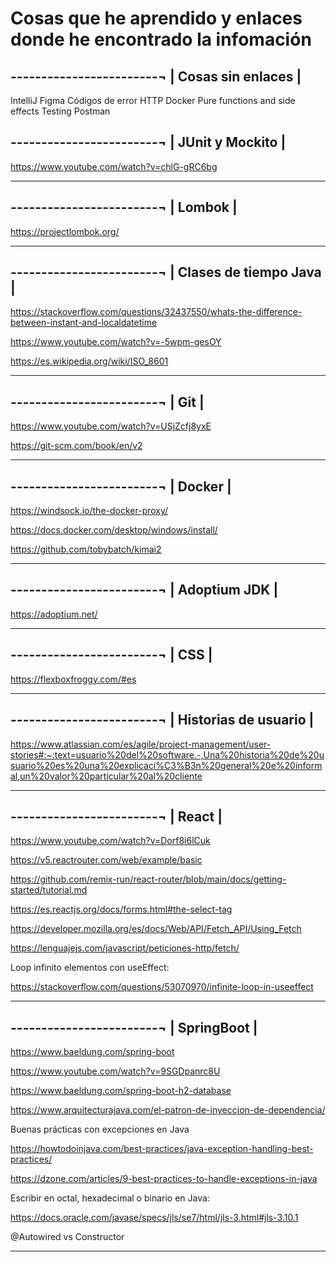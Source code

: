 # Cosas que he aprendido y enlaces donde he encontrado la infomación

------------------------¬
| Cosas sin enlaces     |
-------------------------
IntelliJ
Figma
Códigos de error HTTP
Docker
Pure functions and side effects
Testing
Postman

------------------------¬
| JUnit y Mockito       |
-------------------------
https://www.youtube.com/watch?v=chlG-gRC6bg
______________________________________________________________________________________________________________________________________

------------------------¬
| Lombok                |
-------------------------
https://projectlombok.org/
______________________________________________________________________________________________________________________________________

------------------------¬
| Clases de tiempo Java |
-------------------------
https://stackoverflow.com/questions/32437550/whats-the-difference-between-instant-and-localdatetime

https://www.youtube.com/watch?v=-5wpm-gesOY

https://es.wikipedia.org/wiki/ISO_8601
______________________________________________________________________________________________________________________________________

------------------------¬
| Git                   |
-------------------------
https://www.youtube.com/watch?v=USjZcfj8yxE

https://git-scm.com/book/en/v2
______________________________________________________________________________________________________________________________________

------------------------¬
| Docker                 |
-------------------------
https://windsock.io/the-docker-proxy/

https://docs.docker.com/desktop/windows/install/

https://github.com/tobybatch/kimai2
______________________________________________________________________________________________________________________________________

------------------------¬
| Adoptium JDK          |
-------------------------
https://adoptium.net/
______________________________________________________________________________________________________________________________________

------------------------¬
| CSS                   |
-------------------------
https://flexboxfroggy.com/#es
______________________________________________________________________________________________________________________________________

------------------------¬
| Historias de usuario  |
-------------------------
https://www.atlassian.com/es/agile/project-management/user-stories#:~:text=usuario%20del%20software.-,Una%20historia%20de%20usuario%20es%20una%20explicaci%C3%B3n%20general%20e%20informal,un%20valor%20particular%20al%20cliente
______________________________________________________________________________________________________________________________________

------------------------¬
| React                 |
-------------------------
https://www.youtube.com/watch?v=Dorf8i6lCuk

https://v5.reactrouter.com/web/example/basic

https://github.com/remix-run/react-router/blob/main/docs/getting-started/tutorial.md

https://es.reactjs.org/docs/forms.html#the-select-tag

https://developer.mozilla.org/es/docs/Web/API/Fetch_API/Using_Fetch

https://lenguajejs.com/javascript/peticiones-http/fetch/

Loop infinito elementos con useEffect:

https://stackoverflow.com/questions/53070970/infinite-loop-in-useeffect
______________________________________________________________________________________________________________________________________

------------------------¬
| SpringBoot            |
-------------------------
https://www.baeldung.com/spring-boot

https://www.youtube.com/watch?v=9SGDpanrc8U

https://www.baeldung.com/spring-boot-h2-database

https://www.arquitecturajava.com/el-patron-de-inyeccion-de-dependencia/

Buenas prácticas con excepciones en Java

https://howtodoinjava.com/best-practices/java-exception-handling-best-practices/

https://dzone.com/articles/9-best-practices-to-handle-exceptions-in-java

Escribir en octal, hexadecimal o binario en Java:

https://docs.oracle.com/javase/specs/jls/se7/html/jls-3.html#jls-3.10.1

@Autowired vs Constructor

______________________________________________________________________________________________________________________________________
